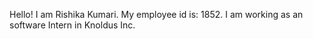 Hello! I am Rishika Kumari.
My employee id is: 1852.
I am working as an software Intern in Knoldus Inc.
